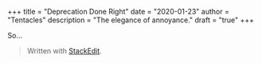 +++
title = "Deprecation Done Right"
date = "2020-01-23"
author = "Tentacles"
description = "The elegance of annoyance."
draft = "true"
+++

So... 

> Written with [StackEdit](https://stackedit.io/).
<!--stackedit_data:
eyJoaXN0b3J5IjpbNjAzNDUyMjMwLC02MDQ2NzgwMjRdfQ==
-->
